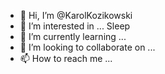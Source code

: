 - 👋 Hi, I’m @KarolKozikowski
- 👀 I’m interested in ... Sleep
- 🌱 I’m currently learning ... 
- 💞️ I’m looking to collaborate on ... 
- 📫 How to reach me ... 

<!---
KarolKozikowski/KarolKozikowski is a ✨ special ✨ repository because its `README.md` (this file) appears on your GitHub profile.
You can click the Preview link to take a look at your changes.
--->
